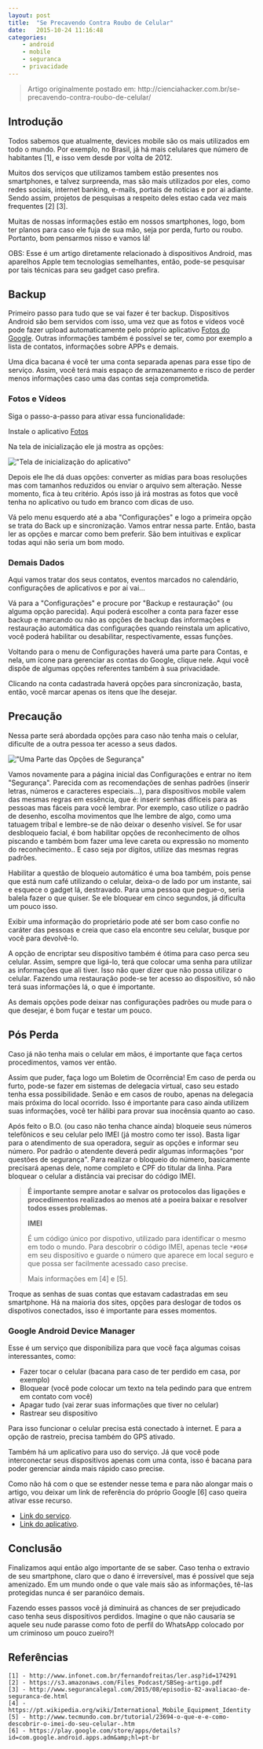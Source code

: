 ```yaml
---
layout: post
title:  "Se Precavendo Contra Roubo de Celular"
date:   2015-10-24 11:16:48
categories:
    - android
    - mobile
    - seguranca
    - privacidade
---
```


<blockquote>Artigo originalmente postado em: http://cienciahacker.com.br/se-precavendo-contra-roubo-de-celular/</blockquote>


<h2>Introdução</h2>

Todos sabemos que atualmente, devices mobile são os mais utilizados em todo o mundo. Por exemplo, no Brasil, já há mais celulares que número de habitantes [1], e isso vem desde por volta de 2012.

Muitos dos serviços que utilizamos tambem estão presentes nos smartphones, e talvez surpreenda, mas são mais utilizados por eles, como redes sociais, internet banking, e-mails, portais de notícias e por ai adiante. Sendo assim, projetos de pesquisas a respeito deles estao cada vez mais frequentes [2] [3].

Muitas de nossas informações estão em nossos smartphones, logo, bom ter planos para caso ele fuja de sua mão, seja por perda, furto ou roubo. Portanto, bom pensarmos nisso e vamos lá!

OBS: Esse é um artigo diretamente relacionado à dispositivos Android, mas aparelhos Apple tem tecnologias semelhantes, então, pode-se pesquisar por tais técnicas para seu gadget caso prefira.

<h2>Backup</h2>

Primeiro passo para tudo que se vai fazer é ter backup. Dispositivos Android são bem servidos com isso, uma vez que as fotos e vídeos você pode fazer upload automaticamente pelo próprio aplicativo <a href="https://play.google.com/store/apps/details?id=com.google.android.apps.photos&amp;hl=pt_BR">Fotos do Google</a>. Outras informações também é possível se ter, como por exemplo a lista de contatos, informações sobre APPs e demais.

Uma dica bacana é você ter uma conta separada apenas para esse tipo de serviço. Assim, você terá mais espaço de armazenamento e risco de perder menos informações caso uma das contas seja comprometida.

<h3>Fotos e Vídeos</h3>

Siga o passo-a-passo para ativar essa funcionalidade:

Instale o aplicativo <a href="https://play.google.com/store/apps/details?id=com.google.android.apps.photos&amp;hl=pt_BR">Fotos</a>

Na tela de inicialização ele já mostra as opções:

<img src="http://i.imgur.com/7sElqDX.png" alt="&quot;Tela de inicialização do aplicativo&quot;" title="Tela de inicialização" />

Depois ele lhe dá duas opções: converter as mídias para boas resoluções mas com tamanhos reduzidos ou enviar o arquivo sem alteração. Nesse momento, fica à teu critério. Após isso já irá mostras as fotos que você tenha no aplicativo ou tudo em branco com dicas de uso.

Vá pelo menu esquerdo até a aba "Configurações" e logo a primeira opção se trata do Back up e sincronização. Vamos entrar nessa parte. Então, basta ler as opções e marcar como bem preferir. São bem intuitivas e explicar todas aqui não seria um bom modo.

<h3>Demais Dados</h3>

Aqui vamos tratar dos seus contatos, eventos marcados no calendário, configurações de aplicativos e por ai vai...

Vá para a "Configurações" e procure por "Backup e restauração" (ou alguma opção parecida). Aqui poderá escolher a conta para fazer esse backup e marcando ou não as opções de backup das informações e restauração automática das configurações quando reinstala um aplicativo, você poderá habilitar ou desabilitar, respectivamente, essas funções.

Voltando para o menu de Configurações haverá uma parte para Contas, e nela, um ícone para gerenciar as contas do Google, clique nele. Aqui você dispõe de algumas opções referentes também à sua privacidade.

Clicando na conta cadastrada haverá opções para sincronização, basta, então, você marcar apenas os itens que lhe desejar.

<h2>Precaução</h2>

Nessa parte será abordada opções para caso não tenha mais o celular, dificulte de a outra pessoa ter acesso a seus dados.

<img src="http://i.imgur.com/2IdEStM.png" alt="&quot;Uma Parte das Opções de Segurança&quot;" title="Opções de Segurança - Parte" />

Vamos novamente para a página inicial das Configurações e entrar no item "Segurança". Parecida com as recomendações de senhas padrões (inserir letras, números e caracteres especiais...), para dispositivos mobile valem das mesmas regras em essência, que é: inserir senhas difíceis para as pessoas mas fáceis para você lembrar. Por exemplo, caso utilize o padrão de desenho, escolha movimentos que lhe lembre de algo, como uma tatuagem tribal e lembre-se de não deixar o desenho visível. Se for usar desbloqueio facial, é bom habilitar opções de reconhecimento de olhos piscando e também bom fazer uma leve careta ou expressão no momento do reconhecimento.. E caso seja por dígitos, utilize das mesmas regras padrões.

Habilitar a questão de bloqueio automático é uma boa também, pois pense que está num café utilizando o celular, deixa-o de lado por um instante, sai e esquece o gadget lá, destravado. Para uma pessoa que pegue-o, seria balela fazer o que quiser. Se ele bloquear em cinco segundos, já dificulta um pouco isso.

Exibir uma informação do proprietário pode até ser bom caso confie no caráter das pessoas e creia que caso ela encontre seu celular, busque por você para devolvê-lo.

A opção de encriptar seu dispositivo também é ótima para caso perca seu celular. Assim, sempre que ligá-lo, terá que colocar uma senha para utilizar as informações que ali tiver. Isso não quer dizer que não possa utilizar o celular. Fazendo uma restauração pode-se ter acesso ao dispositivo, só não terá suas informações lá, o que é importante.

As demais opções pode deixar nas configurações padrões ou mude para o que desejar, é bom fuçar e testar um pouco.

<h2>Pós Perda</h2>

Caso já não tenha mais o celular em mãos, é importante que faça certos procedimentos, vamos ver então.

Assim que puder, faça logo um Boletim de Ocorrência! Em caso de perda ou furto, pode-se fazer em sistemas de delegacia virtual, caso seu estado tenha essa possibilidade. Senão e em casos de roubo, apenas na delegacia mais próxima do local ocorrido. Isso é importante para caso ainda utilizem suas informações, você ter hálibi para provar sua inocênsia quanto ao caso.

Após feito o B.O. (ou caso não tenha chance ainda) bloqueie seus números telefônicos e seu celular pelo IMEI (já mostro como ter isso). Basta ligar para o atendimento de sua operadora, seguir as opções e informar seu número. Por padrão o atendente deverá pedir algumas informações "por questões de segurança". Para realizar o bloqueio do número, basicamente precisará apenas dele, nome completo e CPF do titular da linha. Para bloquear o celular a distância vai precisar do código IMEI.

<blockquote>
  <strong>É importante sempre anotar e salvar os protocolos das ligações e procedimentos realizados ao menos até a poeira baixar e resolver todos esses problemas.</strong>
  
  <strong>IMEI</strong>
  
  É um código único por dispotivo, utilizado para identificar o mesmo em todo o mundo. Para descobrir o código IMEI, apenas tecle <code>*#06#</code> em seu dispositivo e guarde o número que aparece em local seguro e que possa ser facilmente acessado caso precise.
  
  Mais informações em [4] e [5].
</blockquote>

Troque as senhas de suas contas que estavam cadastradas em seu smartphone. Há na maioria dos sites, opções para deslogar de todos os dispotivos conectados, isso é importante para esses momentos.

<h3>Google Android Device Manager</h3>

Esse é um serviço que disponibiliza para que você faça algumas coisas interessantes, como:

<ul>
<li>Fazer tocar o celular (bacana para caso de ter perdido em casa, por exemplo)</li>
<li>Bloquear (você pode colocar um texto na tela pedindo para que entrem em contato com você)</li>
<li>Apagar tudo (vai zerar suas informações que tiver no celular)</li>
<li>Rastrear seu dispositivo</li>
</ul>

Para isso funcionar o celular precisa está conectado à internet. E para a opção de rastreio, precisa também do GPS ativado.

Também há um aplicativo para uso do serviço. Já que você pode interconectar seus dispositivos apenas com uma conta, isso é bacana para poder gerenciar ainda mais rápido caso precise.

Como não há com o que se estender nesse tema e para não alongar mais o artigo, vou deixar um link de referência do próprio Google [6] caso queira ativar esse recurso.

<ul>
<li><a href="https://www.google.com/android/devicemanager">Link do serviço</a>.</li>
<li><a href="https://play.google.com/store/apps/details?id=com.google.android.apps.adm&amp;hl=pt-br">Link do aplicativo</a>.</li>
</ul>

<h2>Conclusão</h2>

Finalizamos aqui então algo importante de se saber. Caso tenha o extravio de seu smartphone, claro que o dano é irreversível, mas é possível que seja amenizado. Em um mundo onde o que vale mais são as informações, tê-las protegidas nunca é ser paranóico demais.

Fazendo esses passos você já diminuirá as chances de ser prejudicado caso tenha seus dispositivos perdidos. Imagine o que não causaria se aquele seu nude parasse como foto de perfil do WhatsApp colocado por um criminoso um pouco zueiro?!

<h2>Referências</h2>

```
[1] - http://www.infonet.com.br/fernandofreitas/ler.asp?id=174291
[2] - https://s3.amazonaws.com/Files_Podcast/SBSeg-artigo.pdf
[3] - http://www.segurancalegal.com/2015/08/episodio-82-avaliacao-de-seguranca-de.html
[4] - https://pt.wikipedia.org/wiki/International_Mobile_Equipment_Identity
[5] - http://www.tecmundo.com.br/tutorial/23694-o-que-e-e-como-descobrir-o-imei-do-seu-celular-.htm
[6] - https://play.google.com/store/apps/details?id=com.google.android.apps.adm&amp;hl=pt-br
```